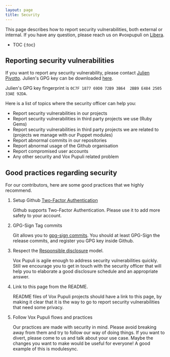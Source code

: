 ```yaml
---
layout: page
title: Security
---
```


This page describes how to report security vulnerabilities, both external or
internal. If you have any question, please reach us on #voxpupuli on [Libera](https://web.libera.chat/?#voxpupuli).

* TOC
{:toc}

## Reporting security vulnerabilities

If you want to report any security vulnerability, please contact
[Julien Pivotto](mailto:roidelapluie@inuits.eu). Julien's GPG key can be
downloaded [here](0C7F187769D072B93B642BB9E484250533AE92DA.pub).

Julien's GPG key fingerprint is `0C7F 1877 69D0 72B9 3B64  2BB9 E484 2505 33AE 92DA`.

Here is a list of topics where the security officer can help you:

* Report security vulnerabilities in our projects
* Report security vulnerabilities in third party projects we use (Ruby Gems)
* Report security vulnerabilities in third party projects we are related to
  (projects we manage with our Puppet modules)
* Report abnormal commits in our repositories
* Report abnormal usage of the Github organisation
* Report compromised user accounts
* Any other security and Vox Pupuli related problem


## Good practices regarding security

For our contributors, here are some good practices that we highly recommend.

1. Setup Github [Two-Factor Authentication][2fa]

    Github supports Two-Factor Authentication. Please use it to add more safety
    to your account.

1. GPG-Sign Tag commits

    Git allows you to [gpg-sign commits][s]. You should at least GPG-Sign the release
    commits, and register you GPG key inside Github.

1. Respect the [Responsible disclosure][m] model.

    Vox Pupuli is agile enough to address security vulnerabilities quickly.
    Still we encourage you to get in touch with the security officer that will
    help you to elaborate a good disclosure schedule and an appropriate answer.

1. Link to this page from the README.

    README files of Vox Pupuli projects should have a link to this page, by
    making it clear that it is the way to go to report security vulnerabilities
    that need some privacy.

1. Follow Vox Pupuli flows and practices

    Our practices are made with security in mind. Please avoid breaking away
    from them and try to follow our way of doing things. If you want to divert,
    please come to us and talk about your use case. Maybe the changes you want
    to make would be useful for everyone! A good example of this is modulesync.

[2fa]: https://help.github.com/articles/about-two-factor-authentication/
[s]: https://help.github.com/articles/signing-commits-using-gpg/
[m]: https://en.wikipedia.org/wiki/Responsible_disclosure
